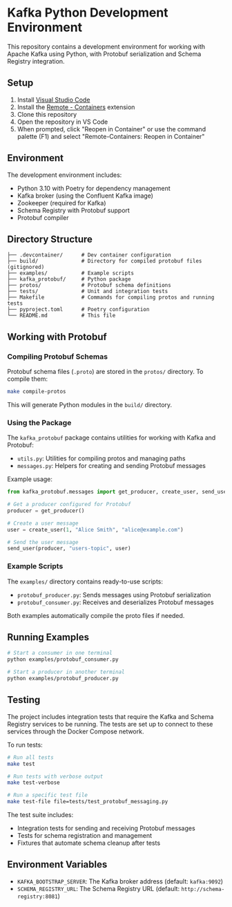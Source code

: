 # Kafka Python Development Environment

This repository contains a development environment for working with Apache Kafka using Python, with Protobuf serialization and Schema Registry integration.

## Setup

1. Install [Visual Studio Code](https://code.visualstudio.com/)
2. Install the [Remote - Containers](https://marketplace.visualstudio.com/items?itemName=ms-vscode-remote.remote-containers) extension
3. Clone this repository
4. Open the repository in VS Code
5. When prompted, click "Reopen in Container" or use the command palette (F1) and select "Remote-Containers: Reopen in Container"

## Environment

The development environment includes:

- Python 3.10 with Poetry for dependency management
- Kafka broker (using the Confluent Kafka image)
- Zookeeper (required for Kafka)
- Schema Registry with Protobuf support
- Protobuf compiler

## Directory Structure

```
├── .devcontainer/      # Dev container configuration
├── build/              # Directory for compiled protobuf files (gitignored)
├── examples/           # Example scripts
├── kafka_protobuf/     # Python package
├── protos/             # Protobuf schema definitions
├── tests/              # Unit and integration tests
├── Makefile            # Commands for compiling protos and running tests
├── pyproject.toml      # Poetry configuration
└── README.md           # This file
```

## Working with Protobuf

### Compiling Protobuf Schemas

Protobuf schema files (`.proto`) are stored in the `protos/` directory. To compile them:

```bash
make compile-protos
```

This will generate Python modules in the `build/` directory.

### Using the Package

The `kafka_protobuf` package contains utilities for working with Kafka and Protobuf:

- `utils.py`: Utilities for compiling protos and managing paths
- `messages.py`: Helpers for creating and sending Protobuf messages

Example usage:

```python
from kafka_protobuf.messages import get_producer, create_user, send_user

# Get a producer configured for Protobuf
producer = get_producer()

# Create a user message
user = create_user(1, "Alice Smith", "alice@example.com")

# Send the user message
send_user(producer, "users-topic", user)
```

### Example Scripts

The `examples/` directory contains ready-to-use scripts:

- `protobuf_producer.py`: Sends messages using Protobuf serialization
- `protobuf_consumer.py`: Receives and deserializes Protobuf messages

Both examples automatically compile the proto files if needed.

## Running Examples

```bash
# Start a consumer in one terminal
python examples/protobuf_consumer.py

# Start a producer in another terminal
python examples/protobuf_producer.py
```

## Testing

The project includes integration tests that require the Kafka and Schema Registry services to be running. The tests are set up to connect to these services through the Docker Compose network.

To run tests:

```bash
# Run all tests
make test

# Run tests with verbose output
make test-verbose

# Run a specific test file
make test-file file=tests/test_protobuf_messaging.py
```

The test suite includes:

- Integration tests for sending and receiving Protobuf messages
- Tests for schema registration and management
- Fixtures that automate schema cleanup after tests

## Environment Variables

- `KAFKA_BOOTSTRAP_SERVER`: The Kafka broker address (default: `kafka:9092`)
- `SCHEMA_REGISTRY_URL`: The Schema Registry URL (default: `http://schema-registry:8081`)